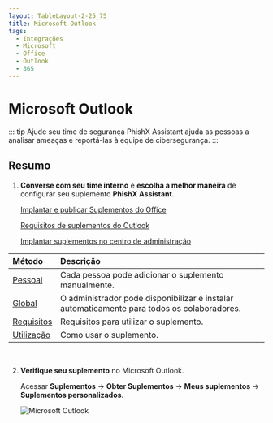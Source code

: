 ```yaml
---
layout: TableLayout-2-25_75
title: Microsoft Outlook
tags:
  - Integrações
  - Microsoft
  - Office
  - Outlook
  - 365
---
```


# Microsoft Outlook

::: tip Ajude seu time de segurança
PhishX Assistant ajuda as pessoas a analisar ameaças e reportá-las à equipe de cibersegurança.
:::

## Resumo

1. **Converse com seu time interno** e **escolha a melhor maneira** de configurar seu suplemento **PhishX Assistant**.

   [Implantar e publicar Suplementos do Office](https://docs.microsoft.com/pt-br/office/dev/add-ins/publish/publish)

   [Requisitos de suplementos do Outlook](https://docs.microsoft.com/pt-br/office/dev/add-ins/outlook/add-in-requirements)

   [Implantar suplementos no centro de administração](https://docs.microsoft.com/pt-br/microsoft-365/admin/manage/manage-deployment-of-add-ins?view=o365-worldwide)

| Método                      | Descrição                                                                                   |
| :-------------------------- | :------------------------------------------------------------------------------------------ |
| [Pessoal](single/)          | Cada pessoa pode adicionar o suplemento manualmente.                                        |
| [Global](global/)           | O administrador pode disponibilizar e instalar automaticamente para todos os colaboradores. |
| [Requisitos](requirements/) | Requisitos para utilizar o suplemento.                                                      |
| [Utilização](user/)         | Como usar o suplemento.                                                                     |

<br>

2. **Verifique seu suplemento** no Microsoft Outlook.

   Acessar **Suplementos** -> **Obter Suplementos** -> **Meus suplementos** -> **Suplementos personalizados**.

   ![Microsoft Outlook](https://cdn.phishx.io/phishx-docs/images/assistant_microsoft_01.png)
